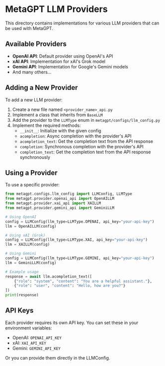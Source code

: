 # MetaGPT LLM Providers

This directory contains implementations for various LLM providers that can be used with MetaGPT.

## Available Providers

- **OpenAI API**: Default provider using OpenAI's API
- **xAI API**: Implementation for xAI's Grok model
- **Gemini API**: Implementation for Google's Gemini models
- And many others...

## Adding a New Provider

To add a new LLM provider:

1. Create a new file named `<provider_name>_api.py`
2. Implement a class that inherits from `BaseLLM`
3. Add the provider to the `LLMType` enum in `metagpt/configs/llm_config.py`
4. Implement the required methods:
   - `__init__`: Initialize with the given config
   - `acompletion`: Async completion with the provider's API
   - `acompletion_text`: Get the completion text from the API response
   - `completion`: Synchronous completion with the provider's API
   - `completion_text`: Get the completion text from the API response synchronously

## Using a Provider

To use a specific provider:

```python
from metagpt.configs.llm_config import LLMConfig, LLMType
from metagpt.provider.openai_api import OpenAILLM
from metagpt.provider.xai_api import XAILLM
from metagpt.provider.gemini_api import GeminiLLM

# Using OpenAI
config = LLMConfig(llm_type=LLMType.OPENAI, api_key="your-api-key")
llm = OpenAILLM(config)

# Using xAI (Grok)
config = LLMConfig(llm_type=LLMType.XAI, api_key="your-api-key")
llm = XAILLM(config)

# Using Gemini
config = LLMConfig(llm_type=LLMType.GEMINI, api_key="your-api-key")
llm = GeminiLLM(config)

# Example usage
response = await llm.acompletion_text([
    {"role": "system", "content": "You are a helpful assistant."},
    {"role": "user", "content": "Hello, how are you?"}
])
print(response)
```

## API Keys

Each provider requires its own API key. You can set these in your environment variables:

- OpenAI: `OPENAI_API_KEY`
- xAI: `XAI_API_KEY`
- Gemini: `GEMINI_API_KEY`

Or you can provide them directly in the LLMConfig.